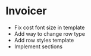 
# Invoicer

- Fix cost font size in template
- Add way to change row type
- Add row styles template
- Implement sections
